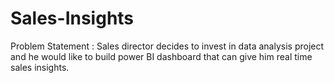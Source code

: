# Sales-Insights
Problem Statement : Sales director decides to invest in data analysis project and he would like to build power BI dashboard that can give him real time sales insights. 
